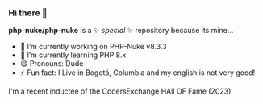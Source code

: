 ### Hi there 👋

**php-nuke/php-nuke** is a ✨ _special_ ✨ repository because its mine...

- 🔭 I’m currently working on PHP-Nuke v8.3.3
- 🌱 I’m currently learning PHP 8.x
- 😄 Pronouns: Dude
- ⚡ Fun fact: I Live in Bogotá, Columbia and my english is not very good!

I'm a recent inductee of the CodersExchange HAll OF Fame (2023)

